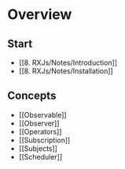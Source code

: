 # Overview

## Start
- [[8. RXJs/Notes/Introduction]]
-  [[8. RXJs/Notes/Installation]]


## Concepts
- [[Observable]]
- [[Observer]]
- [[Operators]]
- [[Subscription]]
- [[Subjects]]
- [[Scheduler]]